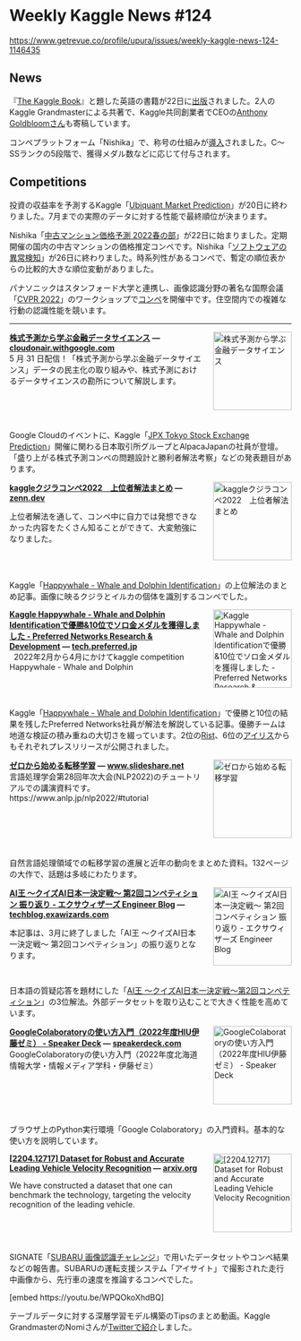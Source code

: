 # Weekly Kaggle News #124
https://www.getrevue.co/profile/upura/issues/weekly-kaggle-news-124-1146435
<h3><h2>News</h2><p>『<a href="https://www.amazon.co.jp/dp/B09F3STL34/" target="_blank">The Kaggle Book</a>』と題した英語の書籍が22日に<a href="https://www.kaggle.com/discussions/general/320574" target="_blank">出版</a>されました。2人のKaggle Grandmasterによる共著で、Kaggle共同創業者でCEOの<a href="https://www.kaggle.com/antgoldbloom" target="_blank">Anthony Goldbloomさん</a>も寄稿しています。</p><p>コンペプラットフォーム「Nishika」で、称号の仕組みが<a href="https://twitter.com/Nishika0507/status/1519198407293693952?s=20&amp;t=Pvyn-IXNyobC3nnvMZ2-4Q" target="_blank">導入</a>されました。C〜SSランクの5段階で、獲得メダル数などに応じて付与されます。</p><h2>Competitions</h2><p>投資の収益率を予測するKaggle「<a href="https://www.kaggle.com/c/ubiquant-market-prediction/" target="_blank">Ubiquant Market Prediction</a>」が20日に終わりました。7月までの実際のデータに対する性能で最終順位が決まります。</p><p>Nishika「<a href="https://www.nishika.com/competitions/28/summary" target="_blank">中古マンション価格予測 2022春の部</a>」が22日に始まりました。定期開催の国内の中古マンションの価格推定コンペです。Nishika「<a href="https://www.nishika.com/competitions/26/summary" target="_blank">ソフトウェアの異常検知</a>」が26日に終わりました。時系列性があるコンペで、暫定の順位表からの比較的大きな順位変動がありました。</p><p>パナソニックはスタンフォード大学と連携し、画像認識分野の著名な国際会議「<a href="https://cvpr2022.thecvf.com/" target="_blank">CVPR 2022</a>」のワークショップで<a href="https://tech-ai.panasonic.com/jp/news_page.html?id=20220428&amp;s=09" target="_blank">コンペ</a>を開催中です。住空間内での複雑な行動の認識性能を競います。</p></h3>
<hr>
<p>
<img width="140" height="140" alt="株式予測から学ぶ金融データサイエンス" style="float: right; margin-left: 20px; margin-bottom: 20px;" src="https://s3.amazonaws.com/revue/items/images/015/517/676/thumb/assets?1651059561" />
<strong style='display: block;'><a href="https://cloudonair.withgoogle.com/events/financial-data-science?utm_campaign=Weekly%20Kaggle%20News&amp;utm_medium=email&amp;utm_source=Revue%20newsletter">株式予測から学ぶ金融データサイエンス</a> &mdash; <a href="https://cloudonair.withgoogle.com/events/financial-data-science">cloudonair.withgoogle.com</a></strong>
5 月 31 日配信！「株式予測から学ぶ金融データサイエンス」データの民主化の取り組みや、株式予測におけるデータサイエンスの勘所について解説します。
</p>
<div style='clear: both;'></div>
<p><p>Google Cloudのイベントに、Kaggle「<a href="https://www.kaggle.com/competitions/jpx-tokyo-stock-exchange-prediction" target="_blank">JPX Tokyo Stock Exchange Prediction</a>」開催に関わる日本取引所グループとAlpacaJapanの社員が登壇。「盛り上がる株式予測コンペの問題設計と勝利者解法考察」などの発表題目があります。</p></p>
<p>
<img width="140" height="140" alt="kaggleクジラコンペ2022　上位者解法まとめ" style="float: right; margin-left: 20px; margin-bottom: 20px;" src="https://s3.amazonaws.com/revue/items/images/015/453/602/thumb/og-base_z4sxah.png?1650732833" />
<strong style='display: block;'><a href="https://zenn.dev/yume_neko/articles/f0177aadbb4eb5?utm_campaign=Weekly%20Kaggle%20News&amp;utm_medium=email&amp;utm_source=Revue%20newsletter">kaggleクジラコンペ2022　上位者解法まとめ</a> &mdash; <a href="https://zenn.dev/yume_neko/articles/f0177aadbb4eb5">zenn.dev</a></strong>
<p>上位者解法を通して、コンペ中に自力では発想できなかった内容をたくさん知ることができて、大変勉強になりました。</p>
</p>
<div style='clear: both;'></div>
<p><p>Kaggle「<a href="https://www.kaggle.com/c/happy-whale-and-dolphin/?utm_campaign=Weekly%20Kaggle%20News&amp;utm_medium=email&amp;utm_source=Revue%20newsletter" target="_blank">Happywhale - Whale and Dolphin Identification</a>」の上位解法のまとめ記事。画像に映るクジラとイルカの個体を識別するコンペでした。</p></p>
<p>
<img width="140" height="140" alt="Kaggle Happywhale - Whale and Dolphin Identificationで優勝&amp;10位でソロ金メダルを獲得しました - Preferred Networks Research &amp; Development" style="float: right; margin-left: 20px; margin-bottom: 20px;" src="https://s3.amazonaws.com/revue/items/images/015/547/139/thumb/8ff84fd7df9312c1538a8139fc658a6e.png?1651187895" />
<strong style='display: block;'><a href="https://tech.preferred.jp/ja/blog/kaggle-happywhale-1st-10th-solution/?utm_campaign=Weekly%20Kaggle%20News&amp;utm_medium=email&amp;utm_source=Revue%20newsletter">Kaggle Happywhale - Whale and Dolphin Identificationで優勝&amp;10位でソロ金メダルを獲得しました - Preferred Networks Research &amp; Development</a> &mdash; <a href="https://tech.preferred.jp/ja/blog/kaggle-happywhale-1st-10th-solution/">tech.preferred.jp</a></strong>
  2022年2月から4月にかけてkaggle competition Happywhale - Whale and Dolphin
</p>
<div style='clear: both;'></div>
<p><p>Kaggle「<a href="https://www.kaggle.com/c/happy-whale-and-dolphin/?utm_campaign=Weekly%20Kaggle%20News&amp;utm_medium=email&amp;utm_source=Revue%20newsletter" target="_blank">Happywhale - Whale and Dolphin Identification</a>」で優勝と10位の結果を残したPreferred Networks社員が解法を解説している記事。優勝チームは地道な検証の積み重ねの大切さを綴っています。2位の<a href="https://www.rist.co.jp/202204283717/" target="_blank">Rist</a>、6位の<a href="https://prtimes.jp/main/html/rd/p/000000016.000035813.html" target="_blank">アイリス</a>からもそれぞれプレスリリースが公開されました。</p></p>
<p>
<img width="140" height="140" alt="ゼロから始める転移学習" style="float: right; margin-left: 20px; margin-bottom: 20px;" src="https://s3.amazonaws.com/revue/items/images/015/517/695/thumb/upload-220427025847-thumbnail-4.jpg?1651059637" />
<strong style='display: block;'><a href="https://www.slideshare.net/techblogyahoo/ss-251672433?utm_campaign=Weekly%20Kaggle%20News&amp;utm_medium=email&amp;utm_source=Revue%20newsletter">ゼロから始める転移学習</a> &mdash; <a href="https://www.slideshare.net/techblogyahoo/ss-251672433">www.slideshare.net</a></strong>
言語処理学会第28回年次大会(NLP2022)のチュートリアルでの講演資料です。 https://www.anlp.jp/nlp2022/#tutorial
</p>
<div style='clear: both;'></div>
<p><p>自然言語処理領域での転移学習の進展と近年の動向をまとめた資料。132ページの大作で、話題は多岐にわたります。</p></p>
<p>
<img width="140" height="140" alt="AI王 〜クイズAI日本一決定戦〜 第2回コンペティション 振り返り - エクサウィザーズ Engineer Blog" style="float: right; margin-left: 20px; margin-bottom: 20px;" src="https://s3.amazonaws.com/revue/items/images/015/523/359/thumb/20220414171843.png?1651077563" />
<strong style='display: block;'><a href="https://techblog.exawizards.com/entry/2022/04/25/161045?utm_campaign=Weekly%20Kaggle%20News&amp;utm_medium=email&amp;utm_source=Revue%20newsletter">AI王 〜クイズAI日本一決定戦〜 第2回コンペティション 振り返り - エクサウィザーズ Engineer Blog</a> &mdash; <a href="https://techblog.exawizards.com/entry/2022/04/25/161045">techblog.exawizards.com</a></strong>
<p>本記事は、3月に終了しました「AI王 〜クイズAI日本一決定戦〜 第2回コンペティション」の振り返りとなります。</p>
</p>
<div style='clear: both;'></div>
<p><p>日本語の質疑応答を題材にした「<a href="https://sites.google.com/view/project-aio/competition2" target="_blank">AI王 〜クイズAI日本一決定戦〜第2回コンペティション</a>」の3位解法。外部データセットを取り込むことで大きく性能を高めています。</p></p>
<p>
<img width="140" height="140" alt="GoogleColaboratoryの使い方入門（2022年度HIU伊藤ゼミ） - Speaker Deck" style="float: right; margin-left: 20px; margin-bottom: 20px;" src="https://s3.amazonaws.com/revue/items/images/015/530/023/thumb/slide_0.jpg?1651108089" />
<strong style='display: block;'><a href="https://speakerdeck.com/imash/googlecolaboratoryfalseshi-ifang-ru-men-2022nian-du-hiuyi-teng-zemi?utm_campaign=Weekly%20Kaggle%20News&amp;utm_medium=email&amp;utm_source=Revue%20newsletter">GoogleColaboratoryの使い方入門（2022年度HIU伊藤ゼミ） - Speaker Deck</a> &mdash; <a href="https://speakerdeck.com/imash/googlecolaboratoryfalseshi-ifang-ru-men-2022nian-du-hiuyi-teng-zemi">speakerdeck.com</a></strong>
GoogleColaboratoryの使い方入門（2022年度北海道情報大学・情報メディア学科・伊藤ゼミ）
</p>
<div style='clear: both;'></div>
<p><p>ブラウザ上のPython実行環境「Google Colaboratory」の入門資料。基本的な使い方を説明しています。</p></p>
<p>
<img width="140" height="140" alt="[2204.12717] Dataset for Robust and Accurate Leading Vehicle Velocity Recognition" style="float: right; margin-left: 20px; margin-bottom: 20px;" src="https://s3.amazonaws.com/revue/items/images/015/547/180/thumb/arxiv-logo-twitter-square.png?1651188313" />
<strong style='display: block;'><a href="https://arxiv.org/abs/2204.12717?utm_campaign=Weekly%20Kaggle%20News&amp;utm_medium=email&amp;utm_source=Revue%20newsletter">[2204.12717] Dataset for Robust and Accurate Leading Vehicle Velocity Recognition</a> &mdash; <a href="https://arxiv.org/abs/2204.12717">arxiv.org</a></strong>
<p>We have constructed a dataset that one can benchmark the technology, targeting the velocity recognition of the leading vehicle.</p>
</p>
<div style='clear: both;'></div>
<p><p>SIGNATE「<a href="https://signate.jp/competitions/563" target="_blank">SUBARU 画像認識チャレンジ</a>」で用いたデータセットやコンペ結果などの報告書。SUBARUの運転支援システム「アイサイト」で撮影された走行中画像から、先行車の速度を推論するコンペでした。</p></p>
[embed https://youtu.be/WPQOkoXhdBQ]
<p><p>テーブルデータに対する深層学習モデル構築のTipsのまとめ動画。Kaggle GrandmasterのNomiさんが<a href="https://twitter.com/nyanp/status/1518365342133026816?s=20&amp;t=Ngta0tL_bKuHc50Z1xeb-g" target="_blank">Twitterで紹介</a>しました。</p></p>
